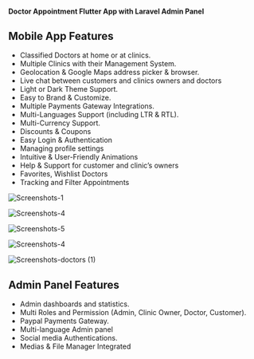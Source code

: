 #### Doctor Appointment Flutter App with Laravel Admin Panel

## Mobile App Features


* Classified Doctors at home or at clinics.
* Multiple Clinics with their Management System.
* Geolocation & Google Maps address picker & browser.
* Live chat between customers and clinics owners and doctors
* Light or Dark Theme Support.
* Easy to Brand & Customize.
* Multiple Payments Gateway Integrations.
* Multi-Languages Support (including LTR & RTL).
* Multi-Currency Support.
* Discounts & Coupons
* Easy Login & Authentication
* Managing profile settings
* Intuitive & User-Friendly Animations
* Help & Support for customer and clinic’s owners
* Favorites, Wishlist Doctors
* Tracking and Filter Appointments


![Screenshots-1](https://github.com/Shazaib-Danish/doctor_appointment_app_with_admin/assets/75744833/25fb032e-9a0e-4332-a296-369a0d8d5fee)

![Screenshots-4](https://github.com/Shazaib-Danish/doctor_appointment_app_with_admin/assets/75744833/f8e28a81-2e42-4ee2-88f0-953ff06b2594)

![Screenshots-5](https://github.com/Shazaib-Danish/doctor_appointment_app_with_admin/assets/75744833/eaf043e1-b91d-4b8a-a084-94864e79f017)

![Screenshots-4](https://github.com/Shazaib-Danish/doctor_appointment_app_with_admin/assets/75744833/d39df98d-03ef-402f-855b-bd7591e6447b)


![Screenshots-doctors (1)](https://github.com/Shazaib-Danish/doctor_appointment_app_with_admin/assets/75744833/cae5ffb2-5465-4783-a031-32adb4509a02)


## Admin Panel Features

* Admin dashboards and statistics.
* Multi Roles and Permission (Admin, Clinic Owner, Doctor, Customer).
* Paypal Payments Gateway.
* Multi-language Admin panel
* Social media Authentications.
* Medias & File Manager Integrated


